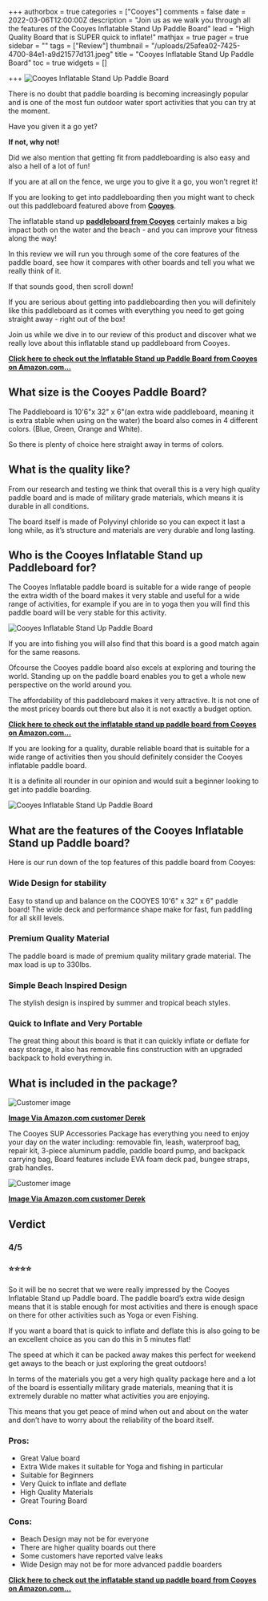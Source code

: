 +++
authorbox = true
categories = ["Cooyes"]
comments = false
date = 2022-03-06T12:00:00Z
description = "Join us as we walk you through all the features of the Cooyes Inflatable Stand Up Paddle Board"
lead = "High Quality Board that is SUPER quick to inflate!"
mathjax = true
pager = true
sidebar = ""
tags = ["Review"]
thumbnail = "/uploads/25afea02-7425-4700-84e1-a9d21577d131.jpeg"
title = "Cooyes Inflatable Stand Up Paddle Board"
toc = true
widgets = []

+++
![Cooyes Inflatable Stand Up Paddle Board](/uploads/4f50530e-bef4-46b0-9b40-7fcb8a402da3.jpeg "Cooyes Inflatable Stand Up Paddle Board")

There is no doubt that paddle boarding is becoming increasingly popular and is one of the most fun outdoor water sport activities that you can try at the moment.

Have you given it a go yet? 

**If not, why not!**

Did we also mention that getting fit from paddleboarding is also easy and also a hell of a lot of fun!

If you are at all on the fence, we urge you to give it a go, you won’t regret it!

If you are looking to get into paddleboarding then you might want to check out this paddleboard featured above from [**Cooyes**](/categories/cooyes/).

The inflatable stand up [**paddleboard from Cooyes**](/categories/cooyes/) certainly makes a big impact both on the water and the beach - and you can improve your fitness along the way!

In this review we will run you through some of the core features of the paddle board, see how it compares with other boards and tell you what we really think of it.

If that sounds good, then scroll down!

If you are serious about getting into paddleboarding then you will definitely like this paddleboard as it comes with everything you need to get going straight away - right out of the box!

Join us while we dive in to our review of this product and discover what we really love about this inflatable stand up paddleboard from Cooyes.

[**Click here to check out the Inflatable Stand up Paddle Board from Cooyes on Amazon.com…**](https://www.amazon.com/Cooyes-Inflatable-Accessories-Backpack-Waterproof/dp/B08SMFYKJ4?crid=1HUPMQIRT3ZNH&keywords=Cooyes%2BInflatable%2BStand%2BUp%2BPaddle%2BBoard&qid=1646566383&sprefix=cooyes%2Binflatable%2Bstand%2Bup%2Bpaddle%2Bboard%2Caps%2C322&sr=8-1-spons&spLa=ZW5jcnlwdGVkUXVhbGlmaWVyPUEyV05HUUEyU1ZEOTNXJmVuY3J5cHRlZElkPUEwMDAwMzc1V0c0SEw5ODFQQThUJmVuY3J5cHRlZEFkSWQ9QTAxMzc3MTAzMTRaV1IyMThXSFQ1JndpZGdldE5hbWU9c3BfYXRmJmFjdGlvbj1jbGlja1JlZGlyZWN0JmRvTm90TG9nQ2xpY2s9dHJ1ZQ&th=1&linkCode=ll1&tag=paddleboardmaster-20&linkId=5a8f9ad4cbad270dee16f1d05f8ec46a&language=en_US&ref_=as_li_ss_tl)

## What size is the Cooyes Paddle Board?

The Paddleboard is 10'6"x 32" x 6"(an extra wide paddleboard, meaning it is extra stable when using on the water) the board also comes in 4 different colors. (Blue, Green, Orange and White).  

So there is plenty of choice here straight away in terms of colors.

## What is the quality like?

From our research and testing we think that overall this is a very high quality paddle board and is made of military grade materials, which means it is durable in all conditions.  

The board itself is made of ‎Polyvinyl chloride so you can expect it last a long while, as it’s structure and materials are very durable and long lasting.

## Who is the Cooyes Inflatable Stand up Paddleboard for?

The Cooyes Inflatable paddle board is suitable for a wide range of people the extra width of the board makes it very stable and useful for a wide range of activities, for example if you are in to yoga then you will find this paddle board will be very stable for this activity.

![Cooyes Inflatable Stand Up Paddle Board](/uploads/3114505f-d18c-4951-bac8-769d0de778d9.jpeg "Cooyes Inflatable Stand Up Paddle Board")

If you are into fishing you will also find that this board is a good match again for the same reasons.

Ofcourse the Cooyes paddle board also excels at exploring and touring the world.  Standing up on the paddle board enables you to get a whole new perspective on the world around you.

The affordability of this paddleboard makes it very attractive.  It is not one of the most pricey boards out there but also it is not exactly a budget option.

[**Click here to check out the inflatable stand up paddle board from Cooyes on Amazon.com…**](https://www.amazon.com/Cooyes-Inflatable-Accessories-Backpack-Waterproof/dp/B08SMFYKJ4?crid=1HUPMQIRT3ZNH&keywords=Cooyes%2BInflatable%2BStand%2BUp%2BPaddle%2BBoard&qid=1646566383&sprefix=cooyes%2Binflatable%2Bstand%2Bup%2Bpaddle%2Bboard%2Caps%2C322&sr=8-1-spons&spLa=ZW5jcnlwdGVkUXVhbGlmaWVyPUEyV05HUUEyU1ZEOTNXJmVuY3J5cHRlZElkPUEwMDAwMzc1V0c0SEw5ODFQQThUJmVuY3J5cHRlZEFkSWQ9QTAxMzc3MTAzMTRaV1IyMThXSFQ1JndpZGdldE5hbWU9c3BfYXRmJmFjdGlvbj1jbGlja1JlZGlyZWN0JmRvTm90TG9nQ2xpY2s9dHJ1ZQ&th=1&linkCode=ll1&tag=paddleboardmaster-20&linkId=5a8f9ad4cbad270dee16f1d05f8ec46a&language=en_US&ref_=as_li_ss_tl)

If you are looking for a quality, durable reliable board that is suitable for a wide range of activities then you should definitely consider the Cooyes inflatable paddle board.  

It is a definite all rounder in our opinion and would suit a beginner looking to get into paddle boarding.

![Cooyes Inflatable Stand Up Paddle Board](/uploads/c9a424c6-6bec-46ff-862f-f443a7f9e430.jpeg "Cooyes Inflatable Stand Up Paddle Board")

## What are the features of the Cooyes Inflatable Stand up Paddle board?

Here is our run down of the top features of this paddle board from Cooyes:

### Wide Design for stability

Easy to stand up and balance on the COOYES 10'6" x 32" x 6" paddle board! The wide deck and performance shape make for fast, fun paddling for all skill levels.

### Premium Quality Material

The paddle board is made of premium quality military grade material. The max load is up to 330lbs.

### Simple Beach Inspired Design

The stylish design is inspired by summer and tropical beach styles.

### Quick to Inflate and Very Portable

The great thing about this board is that it can quickly inflate or deflate for easy storage, it also has removable fins construction with an upgraded backpack to hold everything in.

## What is included in the package?

  
![Customer image](https://m.media-amazon.com/images/I/81jeuQbejmL.jpg)

[**Image Via Amazon.com customer Derek**](https://www.amazon.com/Cooyes-Inflatable-Accessories-Backpack-Waterproof/dp/B08SMFYKJ4?crid=1HUPMQIRT3ZNH&keywords=Cooyes%2BInflatable%2BStand%2BUp%2BPaddle%2BBoard&qid=1646566383&sprefix=cooyes%2Binflatable%2Bstand%2Bup%2Bpaddle%2Bboard%2Caps%2C322&sr=8-1-spons&spLa=ZW5jcnlwdGVkUXVhbGlmaWVyPUEyV05HUUEyU1ZEOTNXJmVuY3J5cHRlZElkPUEwMDAwMzc1V0c0SEw5ODFQQThUJmVuY3J5cHRlZEFkSWQ9QTAxMzc3MTAzMTRaV1IyMThXSFQ1JndpZGdldE5hbWU9c3BfYXRmJmFjdGlvbj1jbGlja1JlZGlyZWN0JmRvTm90TG9nQ2xpY2s9dHJ1ZQ&th=1&linkCode=ll1&tag=paddleboardmaster-20&linkId=5a8f9ad4cbad270dee16f1d05f8ec46a&language=en_US&ref_=as_li_ss_tl)

The Cooyes SUP Accessories Package  has everything you need to enjoy your day on the water including: removable fin, leash, waterproof bag, repair kit, 3-piece aluminum paddle, paddle board pump, and backpack carrying bag, Board features include EVA foam deck pad, bungee straps, grab handles.

  
![Customer image](https://images-na.ssl-images-amazon.com/images/I/91pTVSzuVYL._SL1600_.jpg)

[**Image Via Amazon.com customer Derek**](https://www.amazon.com/Cooyes-Inflatable-Accessories-Backpack-Waterproof/dp/B08SMFYKJ4?crid=1HUPMQIRT3ZNH&keywords=Cooyes%2BInflatable%2BStand%2BUp%2BPaddle%2BBoard&qid=1646566383&sprefix=cooyes%2Binflatable%2Bstand%2Bup%2Bpaddle%2Bboard%2Caps%2C322&sr=8-1-spons&spLa=ZW5jcnlwdGVkUXVhbGlmaWVyPUEyV05HUUEyU1ZEOTNXJmVuY3J5cHRlZElkPUEwMDAwMzc1V0c0SEw5ODFQQThUJmVuY3J5cHRlZEFkSWQ9QTAxMzc3MTAzMTRaV1IyMThXSFQ1JndpZGdldE5hbWU9c3BfYXRmJmFjdGlvbj1jbGlja1JlZGlyZWN0JmRvTm90TG9nQ2xpY2s9dHJ1ZQ&th=1&linkCode=ll1&tag=paddleboardmaster-20&linkId=5a8f9ad4cbad270dee16f1d05f8ec46a&language=en_US&ref_=as_li_ss_tl)

## Verdict

### 4/5

### ⭐⭐⭐⭐

So it will be no secret that we were really impressed by the Cooyes Inflatable Stand up Paddle board.  The paddle board’s extra wide design means that it is stable enough for most activities and there is enough space on there for other activities such as Yoga or even Fishing.

If you want a board that is quick to inflate and deflate this is also going to be an excellent choice as you can do this in 5 minutes flat!  

The speed at which it can be packed away makes this perfect for weekend get aways to the beach or just exploring the great outdoors!

In terms of the materials you get a very high quality package here and a lot of the board is essentially military grade materials, meaning that it is extremely durable no matter what activities you are enjoying.

This means that you get peace of mind when out and about on the water and don’t have to worry about the reliability of the board itself.

### Pros:

* Great Value board
* Extra Wide makes it suitable for Yoga and fishing in particular
* Suitable for Beginners
* Very Quick to inflate and deflate
* High Quality Materials
* Great Touring Board

### Cons:

* Beach Design may not be for everyone
* There are higher quality boards out there
* Some customers have reported valve leaks
* Wide Design may not be for more advanced paddle boarders

[**Click here to check out the inflatable stand up paddle board from Cooyes on Amazon.com…**](https://www.amazon.com/Cooyes-Inflatable-Accessories-Backpack-Waterproof/dp/B08SMFYKJ4?crid=1HUPMQIRT3ZNH&keywords=Cooyes%2BInflatable%2BStand%2BUp%2BPaddle%2BBoard&qid=1646566383&sprefix=cooyes%2Binflatable%2Bstand%2Bup%2Bpaddle%2Bboard%2Caps%2C322&sr=8-1-spons&spLa=ZW5jcnlwdGVkUXVhbGlmaWVyPUEyV05HUUEyU1ZEOTNXJmVuY3J5cHRlZElkPUEwMDAwMzc1V0c0SEw5ODFQQThUJmVuY3J5cHRlZEFkSWQ9QTAxMzc3MTAzMTRaV1IyMThXSFQ1JndpZGdldE5hbWU9c3BfYXRmJmFjdGlvbj1jbGlja1JlZGlyZWN0JmRvTm90TG9nQ2xpY2s9dHJ1ZQ&th=1&linkCode=ll1&tag=paddleboardmaster-20&linkId=5a8f9ad4cbad270dee16f1d05f8ec46a&language=en_US&ref_=as_li_ss_tl)
